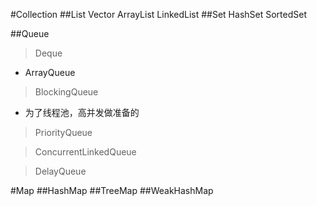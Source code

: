#Collection
  ##List
        Vector
        ArrayList
        LinkedList
  ##Set
        HashSet
        SortedSet
        
  ##Queue
   > Deque
   - ArrayQueue

   > BlockingQueue
   - 为了线程池，高并发做准备的
   
   > PriorityQueue


   > ConcurrentLinkedQueue


   > DelayQueue
    
    
    
#Map
  ##HashMap
  ##TreeMap
  ##WeakHashMap